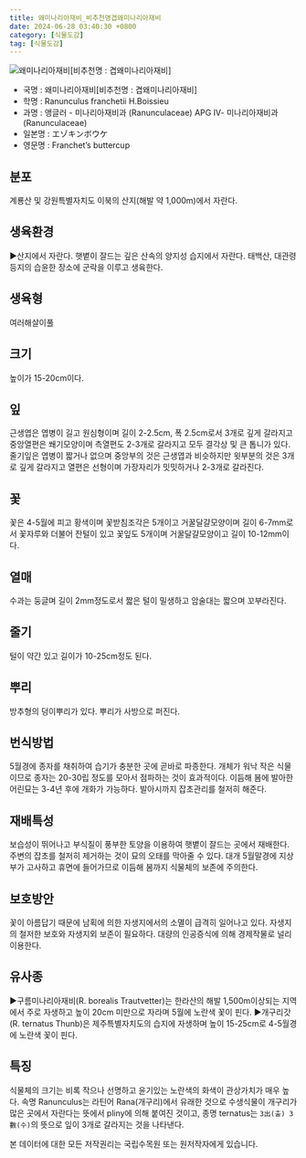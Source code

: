 ```yaml
---
title: 왜미나리아재비_비추천명겹왜미나리아재비
date: 2024-06-28 03:40:30 +0800
category: [식물도감]
tag: [식물도감]
---
```




![왜미나리아재비[비추천명 : 겹왜미나리아재비]](/fileUpload/plants/basic/Ranunculaceae/Ranunculus/14132/1_th2.JPG)
- 국명 : 왜미나리아재비[비추천명 : 겹왜미나리아재비]
- 학명 : Ranunculus franchetii H.Boissieu
- 과명 : 앵글러 - 미나리아재비과 (Ranunculaceae) APG Ⅳ- 미나리아재비과 (Ranunculaceae)
- 일본명 : エゾキンボウケ
- 영문명 : Franchet’s buttercup


## 분포
계룡산 및 강원특별자치도 이북의 산지(해발 약 1,000m)에서 자란다.
## 생육환경
▶산지에서 자란다. 햇볕이 잘드는 깊은 산속의 양지성 습지에서 자란다. 태백산, 대관령 등지의 습윤한 장소에 군락을 이루고 생육한다.
## 생육형
여러해살이풀
## 크기
높이가 15-20cm이다.
## 잎
근생엽은 엽병이 길고 원심형이며 길이 2-2.5cm, 폭 2.5cm로서 3개로 깊게 갈라지고 중앙열편은 쐐기모양이며 측열편도 2-3개로 갈라지고 모두 결각상 및 큰 톱니가 있다. 줄기잎은 엽병이 짧거나 없으며 중앙부의 것은 근생엽과 비슷하지만 윗부분의 것은 3개로 깊게 갈라지고 열편은 선형이며 가장자리가 밋밋하거나 2-3개로 갈라진다.
## 꽃
꽃은 4-5월에 피고 황색이며 꽃받침조각은 5개이고 거꿀달걀모양이며 길이 6-7mm로서 꽃자루와 더불어 잔털이 있고 꽃잎도 5개이며 거꿀달걀모양이고 길이 10-12mm이다.
## 열매
수과는 둥글며 길이 2mm정도로서 짧은 털이 밀생하고 암술대는 짧으며 꼬부라진다.
## 줄기
털이 약간 있고 길이가 10-25cm정도 된다.
## 뿌리
방추형의 덩이뿌리가 있다. 뿌리가 사방으로 퍼진다.
## 번식방법
5월경에 종자를 채취하여 습기가 충분한 곳에 곧바로 파종한다. 개체가 워낙 작은 식물이므로 종자는 20-30립 정도를 모아서 점파하는 것이 효과적이다. 이듬해 봄에 발아한 어린묘는 3-4년 후에 개화가 가능하다. 발아시까지 잡초관리를 철저히 해준다.
## 재배특성
보습성이 뛰어나고 부식질이 풍부한 토양을 이용하여 햇볕이 잘드는 곳에서 재배한다. 주변의 잡초를 철저히 제거하는 것이 묘의 오태를 막아줄 수 있다. 대개 5월말경에 지상부가 고사하고 휴면에 들어가므로 이듬해 봄까지 식물체의 보존에 주의한다.
## 보호방안
꽃이 아름답기 때문에 남획에 의한 자생지에서의 소멸이 급격히 일어나고 있다. 자생지의 철저한 보호와 자생지외 보존이 필요하다. 대량의 인공증식에 의해 경제작물로 널리 이용한다.
## 유사종
▶구름미나리아재비(R. borealis Trautvetter)는 한라산의 해발 1,500m이상되는 지역에서 주로 자생하고 높이 20cm 미만으로 자라며 5월에 노란색 꽃이 핀다. ▶개구리갓(R. ternatus Thunb)은 제주특별자치도의 습지에 자생하며 높이 15-25cm로 4-5월경에 노란색 꽃이 핀다.
## 특징
식물체의 크기는 비록 작으나 선명하고 윤기있는 노란색의 화색이 관상가치가 매우 높다. 속명 Ranunculus는 라틴어 Rana(개구리)에서 유래한 것으로 수생식물이 개구리가 많은 곳에서 자란다는 뜻에서 pliny에 의해 붙여진 것이고, 종명 ternatus는 `3出(출) 3數(수)`의 뜻으로 잎이 3개로 갈라지는 것을 나타낸다.






본 데이터에 대한 모든 저작권리는 국립수목원 또는 원저작자에게 있습니다.
